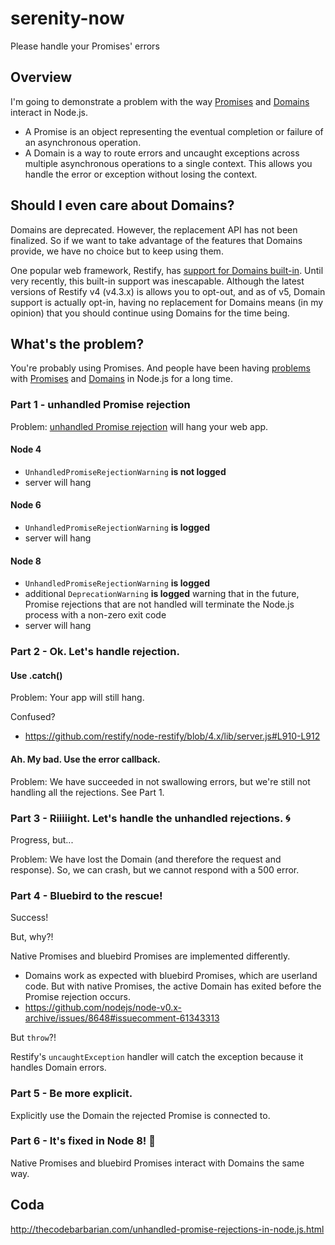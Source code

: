 # serenity-now
Please handle your Promises' errors

## Overview

I'm going to demonstrate a problem with the way [Promises](https://developer.mozilla.org/en-US/docs/Web/JavaScript/Guide/Using_promises) and [Domains](https://nodejs.org/dist/latest-v6.x/docs/api/domain.html) interact in Node.js.

- A Promise is an object representing the eventual completion or failure of an asynchronous operation.
- A Domain is a way to route errors and uncaught exceptions across multiple asynchronous operations to a single context. This allows you handle the error or exception without losing the context.

## Should I even care about Domains?

Domains are deprecated. However, the replacement API has not been finalized. So if we want to take advantage of the features that Domains provide, we have no choice but to keep using them.

One popular web framework, Restify, has [support for Domains built-in](https://github.com/restify/node-restify/blob/v4.3.0/lib/server.js#L960-L971). Until very recently, this built-in support was inescapable. Although the latest versions of Restify v4 (v4.3.x) is allows you to opt-out, and as of v5, Domain support is actually opt-in, having no replacement for Domains means (in my opinion) that you should continue using Domains for the time being.

## What's the problem?

You're probably using Promises. And people have been having [problems](https://github.com/nodejs/node-v0.x-archive/issues/8648) with [Promises](https://github.com/nodejs/help/issues/555) and [Domains](https://github.com/nodejs/node/issues/10724) in Node.js for a long time.

### Part 1 - unhandled Promise rejection

Problem: [unhandled Promise rejection](https://nodejs.org/api/process.html#process_event_unhandledrejection) will hang your web app.

#### Node 4

- `UnhandledPromiseRejectionWarning` **is not logged**
- server will hang

#### Node 6

- `UnhandledPromiseRejectionWarning` **is logged**
- server will hang

#### Node 8

- `UnhandledPromiseRejectionWarning` **is logged**
- additional `DeprecationWarning` **is logged** warning that in the future, Promise rejections that are not handled will terminate the Node.js process with a non-zero exit code
- server will hang

### Part 2 - Ok. Let's handle rejection.

#### Use .catch()

Problem: Your app will still hang.

Confused?

- https://github.com/restify/node-restify/blob/4.x/lib/server.js#L910-L912

#### Ah. My bad. Use the error callback.

Problem: We have succeeded in not swallowing errors, but we're still not handling all the rejections. See Part 1.

### Part 3 - Riiiiight. Let's handle the unhandled rejections. 🌀

Progress, but...

Problem: We have lost the Domain (and therefore the request and response). So, we can crash, but we cannot respond with a 500 error.

### Part 4 - Bluebird to the rescue!

Success!

But, why?!

Native Promises and bluebird Promises are implemented differently.

- Domains work as expected with bluebird Promises, which are userland code. But with native Promises, the active Domain has exited before the Promise rejection occurs.
- https://github.com/nodejs/node-v0.x-archive/issues/8648#issuecomment-61343313

But `throw`?!

Restify's `uncaughtException` handler will catch the exception because it handles Domain errors.

### Part 5 - Be more explicit.

Explicitly use the Domain the rejected Promise is connected to.

### Part 6 - It's fixed in Node 8! 🎉

Native Promises and bluebird Promises interact with Domains the same way.

## Coda

http://thecodebarbarian.com/unhandled-promise-rejections-in-node.js.html
